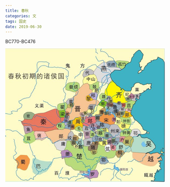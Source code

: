 ```yaml
---
title: 春秋
categories: 文
tags: 国史
date: 2019-06-30
---
```


BC770-BC476

![chunqiu1](imgs/chunqiu1.png)